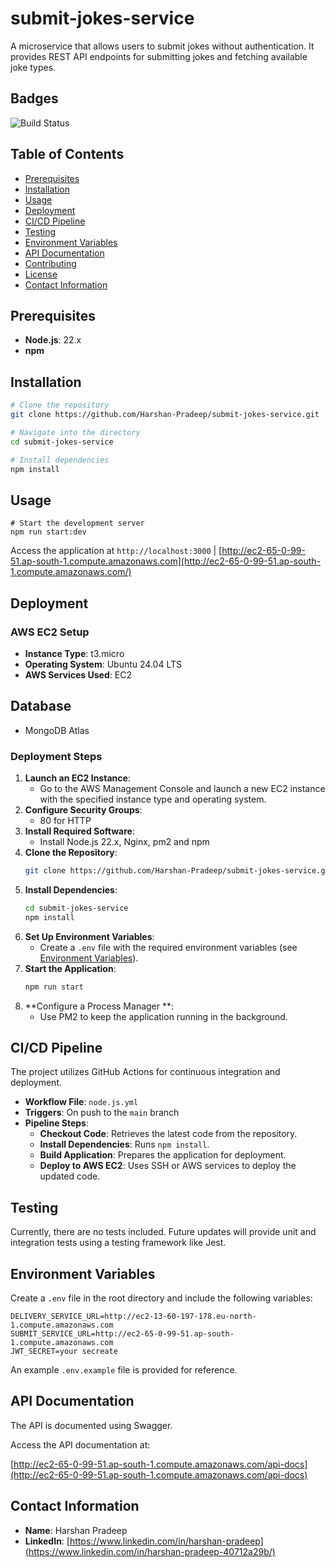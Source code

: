 # submit-jokes-service
A microservice that allows users to submit jokes without authentication. It provides REST API endpoints for submitting jokes and fetching available joke types.


## Badges

![Build Status](https://github.com/Harshan-Pradeep/submit-jokes-service/actions/workflows/node.js.yml/badge.svg?branch=main)


## Table of Contents

- [Prerequisites](#prerequisites)
- [Installation](#installation)
- [Usage](#usage)
- [Deployment](#deployment)
- [CI/CD Pipeline](#cicd-pipeline)
- [Testing](#testing)
- [Environment Variables](#environment-variables)
- [API Documentation](#api-documentation)
- [Contributing](#contributing)
- [License](#license)
- [Contact Information](#contact-information)

## Prerequisites

- **Node.js**: 22.x
- **npm**

## Installation

```bash
# Clone the repository
git clone https://github.com/Harshan-Pradeep/submit-jokes-service.git

# Navigate into the directory
cd submit-jokes-service

# Install dependencies
npm install
```

## Usage

```
# Start the development server
npm run start:dev
```
Access the application at `http://localhost:3000` | [http://ec2-65-0-99-51.ap-south-1.compute.amazonaws.com](http://ec2-65-0-99-51.ap-south-1.compute.amazonaws.com/)

## Deployment

### AWS EC2 Setup

- **Instance Type**: t3.micro
- **Operating System**: Ubuntu 24.04 LTS
- **AWS Services Used**: EC2

## Database
- MongoDB Atlas

### Deployment Steps

1. **Launch an EC2 Instance**:
   - Go to the AWS Management Console and launch a new EC2 instance with the specified instance type and operating system.
2. **Configure Security Groups**:
   - 80 for HTTP
3. **Install Required Software**:
   - Install Node.js 22.x, Nginx, pm2 and npm
4. **Clone the Repository**:
   ```bash
   git clone https://github.com/Harshan-Pradeep/submit-jokes-service.git
   ```
5. **Install Dependencies**:
   ```bash
   cd submit-jokes-service
   npm install
   ```
6. **Set Up Environment Variables**:
   - Create a `.env` file with the required environment variables (see [Environment Variables](#environment-variables)).
7. **Start the Application**:
   ```bash
   npm run start
   ```
9. **Configure a Process Manager **:
   - Use PM2 to keep the application running in the background.

## CI/CD Pipeline

The project utilizes GitHub Actions for continuous integration and deployment.

- **Workflow File**: `node.js.yml`
- **Triggers**: On push to the `main` branch
- **Pipeline Steps**:
  - **Checkout Code**: Retrieves the latest code from the repository.
  - **Install Dependencies**: Runs `npm install`.
  - **Build Application**: Prepares the application for deployment.
  - **Deploy to AWS EC2**: Uses SSH or AWS services to deploy the updated code.

## Testing

Currently, there are no tests included. Future updates will provide unit and integration tests using a testing framework like Jest.

## Environment Variables

Create a `.env` file in the root directory and include the following variables:

```env
DELIVERY_SERVICE_URL=http://ec2-13-60-197-178.eu-north-1.compute.amazonaws.com
SUBMIT_SERVICE_URL=http://ec2-65-0-99-51.ap-south-1.compute.amazonaws.com
JWT_SECRET=your secreate
```

An example `.env.example` file is provided for reference.

## API Documentation

The API is documented using Swagger.

Access the API documentation at:

[http://ec2-65-0-99-51.ap-south-1.compute.amazonaws.com/api-docs](http://ec2-65-0-99-51.ap-south-1.compute.amazonaws.com/api-docs)

## Contact Information

- **Name**: Harshan Pradeep
- **LinkedIn**: [https://www.linkedin.com/in/harshan-pradeep](https://www.linkedin.com/in/harshan-pradeep-40712a29b/)
